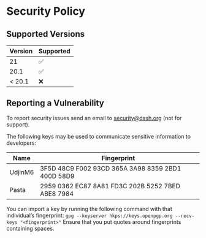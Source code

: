 # Security Policy

## Supported Versions

| Version | Supported          |
| ------- | ------------------ |
| 21      | :white_check_mark: |
| 20.1    | :white_check_mark: |
| < 20.1  | :x:                |

## Reporting a Vulnerability

To report security issues send an email to security@dash.org (not for support).

The following keys may be used to communicate sensitive information to developers:

| Name | Fingerprint |
|------|-------------|
| UdjinM6 | 3F5D 48C9 F002 93CD 365A 3A98 8359 2BD1 400D 58D9 |
| Pasta | 2959 0362 EC87 8A81 FD3C 202B 5252 7BED ABE8 7984 |

You can import a key by running the following command with that individual’s fingerprint: `gpg --keyserver hkps://keys.openpgp.org --recv-keys "<fingerprint>"` Ensure that you put quotes around fingerprints containing spaces.
